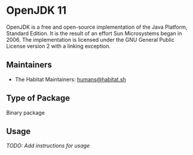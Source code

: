 # OpenJDK 11

OpenJDK is a free and open-source implementation of the Java Platform, Standard Edition. It is the result of an effort Sun Microsystems began in 2006. The implementation is licensed under the GNU General Public License version 2 with a linking exception.

## Maintainers

* The Habitat Maintainers: <humans@habitat.sh>

## Type of Package

Binary package

## Usage

*TODO: Add instructions for usage*
